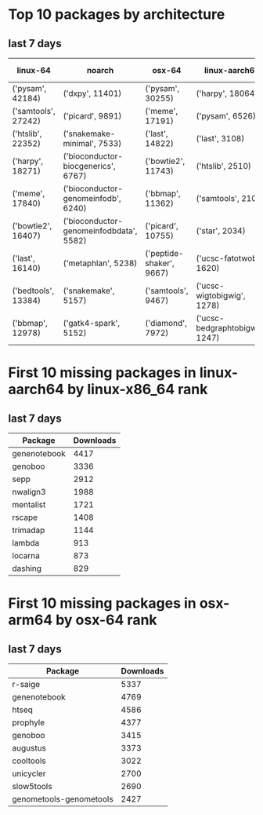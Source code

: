 # Top 10 packages by architecture
## last 7 days
|linux-64 | noarch | osx-64 | linux-aarch64 | osx-arm64 | 
|-|-|-|-|-|
|('pysam', 42184) |('dxpy', 11401) |('pysam', 30255) |('harpy', 18064) |('pysam', 4725) |
|('samtools', 27242) |('picard', 9891) |('meme', 17191) |('pysam', 6526) |('last', 2547) |
|('htslib', 22352) |('snakemake-minimal', 7533) |('last', 14822) |('last', 3108) |('htslib', 1022) |
|('harpy', 18271) |('bioconductor-biocgenerics', 6767) |('bowtie2', 11743) |('htslib', 2510) |('diamond', 942) |
|('meme', 17840) |('bioconductor-genomeinfodb', 6240) |('bbmap', 11362) |('samtools', 2109) |('samtools', 919) |
|('bowtie2', 16407) |('bioconductor-genomeinfodbdata', 5582) |('picard', 10755) |('star', 2034) |('bwa', 787) |
|('last', 16140) |('metaphlan', 5238) |('peptide-shaker', 9667) |('ucsc-fatotwobit', 1620) |('hmmer', 598) |
|('bedtools', 13384) |('snakemake', 5157) |('samtools', 9467) |('ucsc-wigtobigwig', 1278) |('fasttree', 589) |
|('bbmap', 12978) |('gatk4-spark', 5152) |('diamond', 7972) |('ucsc-bedgraphtobigwig', 1247) |('raxml', 558) |
# First 10 missing packages in linux-aarch64 by linux-x86_64 rank
## last 7 days

| Package | Downloads |
| - | - |
| genenotebook | 4417 | 
| genoboo | 3336 | 
| sepp | 2912 | 
| nwalign3 | 1988 | 
| mentalist | 1721 | 
| rscape | 1408 | 
| trimadap | 1144 | 
| lambda | 913 | 
| locarna | 873 | 
| dashing | 829 | 
# First 10 missing packages in osx-arm64 by osx-64 rank
## last 7 days

| Package | Downloads |
| - | - |
| r-saige | 5337 | 
| genenotebook | 4769 | 
| htseq | 4586 | 
| prophyle | 4377 | 
| genoboo | 3415 | 
| augustus | 3373 | 
| cooltools | 3022 | 
| unicycler | 2700 | 
| slow5tools | 2690 | 
| genometools-genometools | 2427 | 
